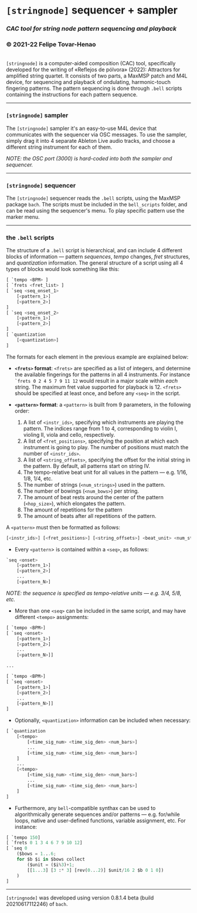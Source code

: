 # **`[stringnode]` sequencer + sampler**

### _CAC tool for string node pattern sequencing and playback_

### © 2021-22 Felipe Tovar-Henao

\
`[stringnode]` is a computer-aided composition (CAC) tool, specifically developed for the writing of «Reflejos de pólvora» (2022): Attractors for amplified string quartet. It consists of two parts, a MaxMSP patch and M4L device, for sequencing and playback of ondulating, harmonic-touch fingering patterns. The pattern sequencing is done through `.bell` scripts containing the instructions for each pattern sequence.

---

### `[stringnode]` sampler

The `[stringnode]` sampler it's an easy-to-use M4L device that communicates with the sequencer via OSC messages. To use the sampler, simply drag it into 4 separate Ableton Live audio tracks, and choose a different string instrument for each of them.

_NOTE: the OSC port (3000) is hard-coded into both the sampler and sequencer._

---

### `[stringnode]` sequencer

The `[stringnode]` sequencer reads the `.bell` scripts, using the MaxMSP package `bach`. The scripts must be included in the `bell_scripts` folder, and can be read using the sequencer's menu. To play specific pattern use the marker menu.

---

### the `.bell` scripts

The structure of a `.bell` script is hierarchical, and can include 4 different blocks of information — pattern _sequences_, _tempo_ changes, _fret_ structures, and _quantization_ information. The general structure of a script using all 4 types of blocks would look something like this:

```python
[ `tempo <BPM> ]
[ `frets <fret_list> ]
[ `seq <seq_onset_1>
    [<pattern_1>]
    [<pattern_2>]
]
[ `seq <seq_onset_2>
    [<pattern_1>]
    [<pattern_2>]
]
[ `quantization
    [<quantization>]
]
```

The formats for each element in the previous example are explained below:

- **`<frets>` format**: `<frets>` are specified as a list of integers, and determine the available fingerings for the patterns in all 4 instruments. For instance `` `frets 0 2 4 5 7 9 11 12`` would result in a major scale within _each_ string. The maximum fret value supported for playback is 12. `<frets>` should be specified at least once, and before any `<seq>` in the script.

- **`<pattern>` format**: a `<pattern>` is built from 9 parameters, in the following order:

  1. A list of `<instr_ids>`, specifying which instruments are playing the pattern. The indices range from 1 to 4, corresponding to violin I, violing II, viola and cello, respectively.
  2. A list of `<fret_positions>`, specifying the position at which each instrument is going to play. The number of positions must match the number of `<instr_ids>`.
  3. A list of `<string_offsets>`, specifying the offset for the initial string in the pattern. By default, all patterns start on string IV.
  4. The tempo-relative beat unit for all values in the pattern — e.g. 1/16, 1/8, 1/4, etc.
  5. The number of strings (`<num_strings>`) used in the pattern.
  6. The number of bowings (`<num_bows>`) per string.
  7. The amount of beat rests around the center of the pattern (`<hop_size>`), which elongates the pattern.
  8. The amount of repetitions for the pattern
  9. The amount of beats after all repetitions of the pattern.

A `<pattern>` must then be formatted as follows:

```python
[<instr_ids>] [<fret_positions>] [<string_offsets>] <beat_unit> <num_strings> <num_bows> <hop_size> <num_reps> <gap_size>
```

- Every `<pattern`> is contained within a `<seq>`, as follows:

```python
`seq <onset>
    [<pattern_1>]
    [<pattern_2>]
    ...
    [<pattern_N>]
```

_NOTE: the sequence <onset> is specified as tempo-relative units — e.g. 3/4, 5/8, etc._

- More than one `<seq>` can be included in the same script, and may have different `<tempo>` assignments:

```python
[ `tempo <BPM>]
[ `seq <onset>
    [<pattern_1>]
    [<pattern_2>]
    ...
    [<pattern_N>]]

...

[ `tempo <BPM>]
[ `seq <onset>
    [<pattern_1>]
    [<pattern_2>]
    ...
    [<pattern_N>]]
]
```

- Optionally, `<quantization>` information can be included when necessary:

```python
[ `quantization
    [<tempo>
        [<time_sig_num> <time_sig_den> <num_bars>]
        ...
        [<time_sig_num> <time_sig_den> <num_bars>]
    ]
    ...
    [<tempo>
        [<time_sig_num> <time_sig_den> <num_bars>]
        ...
        [<time_sig_num> <time_sig_den> <num_bars>]
    ]
]
```

- Furthermore, any `bell`-compatible synthax can be used to algorithmically generate sequences and/or patterns — e.g. for/while loops, native and user-defined functions, variable assignment, etc. For instance:

```python
[ `tempo 150]
[ `frets 0 1 3 4 6 7 9 10 12]
[ `seq 0
    ($bows = 1...6;
    for $b $i in $bows collect
        ($unit = ($i%3)+1;
        [[1...3] [3 :* 3] [rev(0...2)] $unit/16 2 $b 0 1 0])
    )
]
```

---

`[stringnode]` was developed using version 0.8.1.4 beta (build 20210617112246) of `bach`.
